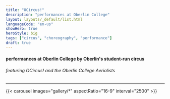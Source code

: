 ```yaml
---
title: "OCircus!"
description: "performances at Oberlin College"
layout: layouts/_default/list.html
languageCode: "en-us"
showHero: true
heroStyle: big
tags: ["circus", "choreography", "performance"]
draft: true
---
```

#### performances at Oberlin College by Oberlin's student-run circus
###### featuring OCircus! and the Oberlin College Aerialists
---

{{< carousel images="gallery/*" aspectRatio="16-9" interval="2500" >}}
